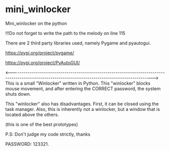 # mini_winlocker
Mini_winlocker on the python

!!!Do not forget to write the path to the melody on line 115

There are 2 third party libraries used, namely Pygame and pyautogui.

https://pypi.org/project/pygame/

https://pypi.org/project/PyAutoGUI/

<--------------------------------------------------------------------------------------------------------------------------------------------------->
This is a small "Winlocker" written in Python. This "winlocker" blocks mouse movement, and after entering the CORRECT password, the system shuts down.

This "winlocker" also has disadvantages. First, it can be closed using the task manager. Also, this is inherently not a winlocker, but a window that is located above the others.

(this is one of the best prototypes)

P.S: Don't judge my code strictly, thanks

PASSWORD: 123321.

